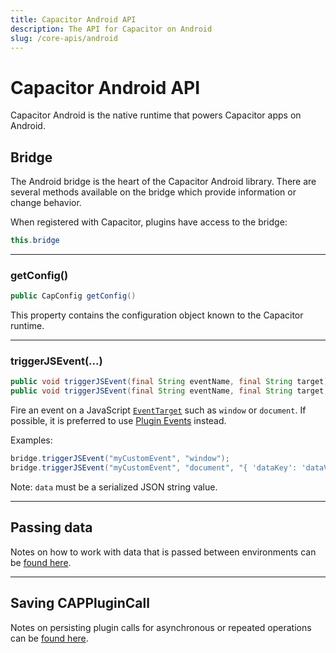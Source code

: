 ```yaml
---
title: Capacitor Android API
description: The API for Capacitor on Android
slug: /core-apis/android
---
```


# Capacitor Android API

Capacitor Android is the native runtime that powers Capacitor apps on Android.

## Bridge

The Android bridge is the heart of the Capacitor Android library. There are several methods available on the bridge which provide information or change behavior.

When registered with Capacitor, plugins have access to the bridge:

```java
this.bridge
```

---

### getConfig()

```java
public CapConfig getConfig()
```

This property contains the configuration object known to the Capacitor runtime.

---

### triggerJSEvent(...)

```java
public void triggerJSEvent(final String eventName, final String target)
public void triggerJSEvent(final String eventName, final String target, final String data)
```

Fire an event on a JavaScript [`EventTarget`](https://developer.mozilla.org/en-US/docs/v3/Web/API/EventTarget) such as `window` or `document`. If possible, it is preferred to use [Plugin Events](/plugins/creating-plugins/android-guide.md#plugin-events) instead.

Examples:

```java
bridge.triggerJSEvent("myCustomEvent", "window");
bridge.triggerJSEvent("myCustomEvent", "document", "{ 'dataKey': 'dataValue' }");
```

Note: `data` must be a serialized JSON string value.

---

## Passing data

Notes on how to work with data that is passed between environments can be [found here](/main/reference/core-apis/data-types.md#android).

---

## Saving CAPPluginCall

Notes on persisting plugin calls for asynchronous or repeated operations can be [found here](/main/reference/core-apis/saving-calls.md).
